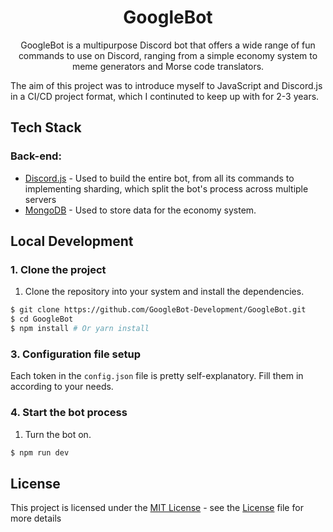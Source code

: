 <div align="center">
<h1>GoogleBot</h1>
</a>
GoogleBot is a multipurpose Discord bot that offers a wide range of fun commands to use on Discord, ranging from a simple economy system to meme generators and Morse code translators.
<br />

</p>
</div>
The aim of this project was to introduce myself to JavaScript and Discord.js in a CI/CD project format, which I continuted to keep up with for 2-3 years.

## Tech Stack
### Back-end:
- [Discord.js](https://discord.js.org/) - Used to build the entire bot, from all its commands to implementing sharding, which split the bot's process across multiple servers
- [MongoDB](https://www.mongodb.com/) - Used to store data for the economy system.

## Local Development
### 1. Clone the project
1. Clone the repository into your system and install the dependencies.
```bash
$ git clone https://github.com/GoogleBot-Development/GoogleBot.git
$ cd GoogleBot
$ npm install # Or yarn install
```

### 3. Configuration file setup
Each token in the `config.json` file is pretty self-explanatory. Fill them in according to your needs.

### 4. Start the bot process
1. Turn the bot on.
```bash
$ npm run dev
```

## License
This project is licensed under the [MIT License](https://opensource.org/license/mit) - see the [License](https://github.com/GoogleBot-Development/GoogleBot/blob/master/LICENSE) file for more details
